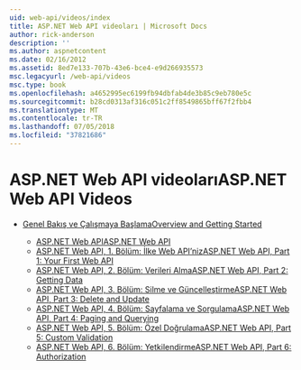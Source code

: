 ```yaml
---
uid: web-api/videos/index
title: ASP.NET Web API videoları | Microsoft Docs
author: rick-anderson
description: ''
ms.author: aspnetcontent
ms.date: 02/16/2012
ms.assetid: 8ed7e133-707b-43e6-bce4-e9d266935573
msc.legacyurl: /web-api/videos
msc.type: book
ms.openlocfilehash: a4652995ec6199fb94dbfab4de3b85c9eb780e5c
ms.sourcegitcommit: b28cd0313af316c051c2ff8549865bff67f2fbb4
ms.translationtype: MT
ms.contentlocale: tr-TR
ms.lasthandoff: 07/05/2018
ms.locfileid: "37821686"
---
```

<a name="aspnet-web-api-videos"></a><span data-ttu-id="63766-102">ASP.NET Web API videoları</span><span class="sxs-lookup"><span data-stu-id="63766-102">ASP.NET Web API Videos</span></span>
====================
- [<span data-ttu-id="63766-103">Genel Bakış ve Çalışmaya Başlama</span><span class="sxs-lookup"><span data-stu-id="63766-103">Overview and Getting Started</span></span>](getting-started/index.md)

    - [<span data-ttu-id="63766-104">ASP.NET Web API</span><span class="sxs-lookup"><span data-stu-id="63766-104">ASP.NET Web API</span></span>](getting-started/aspnet-web-api.md)
    - [<span data-ttu-id="63766-105">ASP.NET Web API, 1. Bölüm: İlke Web API’niz</span><span class="sxs-lookup"><span data-stu-id="63766-105">ASP.NET Web API, Part 1: Your First Web API</span></span>](getting-started/your-first-web-api.md)
    - [<span data-ttu-id="63766-106">ASP.NET Web API, 2. Bölüm: Verileri Alma</span><span class="sxs-lookup"><span data-stu-id="63766-106">ASP.NET Web API, Part 2: Getting Data</span></span>](getting-started/getting-data.md)
    - [<span data-ttu-id="63766-107">ASP.NET Web API, 3. Bölüm: Silme ve Güncelleştirme</span><span class="sxs-lookup"><span data-stu-id="63766-107">ASP.NET Web API, Part 3: Delete and Update</span></span>](getting-started/delete-and-update.md)
    - [<span data-ttu-id="63766-108">ASP.NET Web API, 4. Bölüm: Sayfalama ve Sorgulama</span><span class="sxs-lookup"><span data-stu-id="63766-108">ASP.NET Web API, Part 4: Paging and Querying</span></span>](getting-started/paging-and-querying.md)
    - [<span data-ttu-id="63766-109">ASP.NET Web API, 5. Bölüm: Özel Doğrulama</span><span class="sxs-lookup"><span data-stu-id="63766-109">ASP.NET Web API, Part 5: Custom Validation</span></span>](getting-started/custom-validation.md)
    - [<span data-ttu-id="63766-110">ASP.NET Web API, 6. Bölüm: Yetkilendirme</span><span class="sxs-lookup"><span data-stu-id="63766-110">ASP.NET Web API, Part 6: Authorization</span></span>](getting-started/authorization.md)
